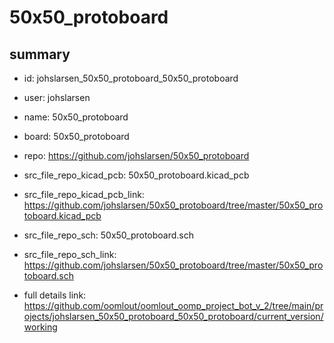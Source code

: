 # 50x50_protoboard
 
## summary 
* id: johslarsen_50x50_protoboard_50x50_protoboard
* user: johslarsen
* name: 50x50_protoboard
* board: 50x50_protoboard
* repo: https://github.com/johslarsen/50x50_protoboard
* src_file_repo_kicad_pcb: 50x50_protoboard.kicad_pcb
* src_file_repo_kicad_pcb_link: https://github.com/johslarsen/50x50_protoboard/tree/master/50x50_protoboard.kicad_pcb


* src_file_repo_sch: 50x50_protoboard.sch
* src_file_repo_sch_link: https://github.com/johslarsen/50x50_protoboard/tree/master/50x50_protoboard.sch
* full details link: https://github.com/oomlout/oomlout_oomp_project_bot_v_2/tree/main/projects/johslarsen_50x50_protoboard_50x50_protoboard/current_version/working  








